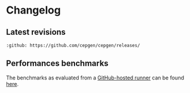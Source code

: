# Changelog

## Latest revisions

```{changelog}
:github: https://github.com/cepgen/cepgen/releases/

```

## Performances benchmarks

The benchmarks as evaluated from a [GitHub-hosted runner](https://docs.github.com/en/actions/using-github-hosted-runners/about-github-hosted-runners/about-github-hosted-runners#standard-github-hosted-runners-for-public-repositories) can be found [here](/benchmarks.md).
